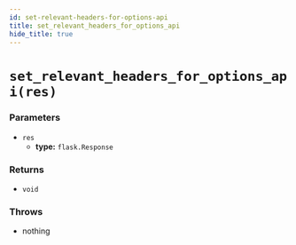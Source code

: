 ```yaml
---
id: set-relevant-headers-for-options-api
title: set_relevant_headers_for_options_api
hide_title: true
---
```


# `set_relevant_headers_for_options_api(res)`

### Parameters
- `res`
    - **type:** `flask.Response`

### Returns
- `void`

### Throws
- nothing